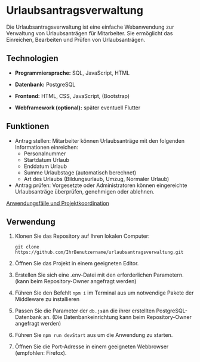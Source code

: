 # Urlaubsantragsverwaltung

Die Urlaubsantragsverwaltung ist eine einfache Webanwendung zur Verwaltung von Urlaubsanträgen für Mitarbeiter. Sie ermöglicht das Einreichen, Bearbeiten und Prüfen von Urlaubsanträgen.

## Technologien

- **Programmiersprache:** SQL, JavaScript, HTML

- **Datenbank:** PostgreSQL

- **Frontend:** HTML, CSS, JavaScript, (Bootstrap)

- **Webframework (optional):** später eventuell Flutter

## Funktionen

- Antrag stellen: Mitarbeiter können Urlaubsanträge mit den folgenden Informationen einreichen:
  - Personalnummer
  - Startdatum Urlaub
  - Enddatum Urlaub
  - Summe Urlaubstage (automatisch berechnet)
  - Art des Urlaubs (Bildungsurlaub, Umzug, Normaler Urlaub)
- Antrag prüfen: Vorgesetzte oder Administratoren können eingereichte Urlaubsanträge überprüfen, genehmigen oder ablehnen.

[Anwendungsfälle und Projektkoordination](https://mseid.notion.site/Urlaubsantragsverwaltung-OpenSource-f3835e6b4d8a4f819534d816b497f6ac?pvs=4)

## Verwendung

1. Klonen Sie das Repository auf Ihren lokalen Computer:

   ```shell
   git clone https://github.com/IhrBenutzername/urlaubsantragsverwaltung.git

2. Öffnen Sie das Projekt in einem geeigneten Editor.
3. Erstellen Sie sich eine .env-Datei mit den erforderlichen Parametern. (kann beim Repository-Owner angefragt werden)
4. Führen Sie den Befehlt ``npm i`` im Terminal aus um notwendige Pakete der Middleware zu installieren
5. Passen Sie die Parameter der ``db.js``an die ihrer erstellten PostgreSQL-Datenbank an. (Die Datenbankeinrichtung kann beim Repository-Owner angefragt werden) 
6. Führen Sie ``npm run devStart`` aus um die Anwendung zu starten.
7. Öffnen Sie die Port-Adresse in einem geeigneten Webbrowser (empfohlen: Firefox).
